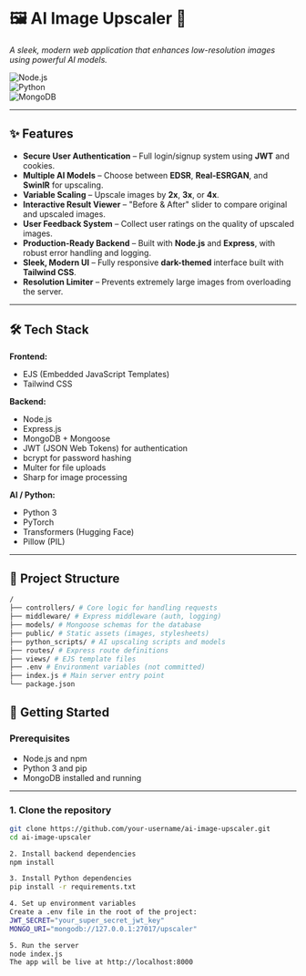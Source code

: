 # 🖼️ AI Image Upscaler 🚀  
*A sleek, modern web application that enhances low-resolution images using powerful AI models.*

![Node.js](https://img.shields.io/badge/Node.js-18.x-green.svg)  
![Python](https://img.shields.io/badge/Python-3.8+-blue.svg)  
![MongoDB](https://img.shields.io/badge/MongoDB-Atlas-brightgreen.svg)  

---

## ✨ Features  
- **Secure User Authentication** – Full login/signup system using **JWT** and cookies.  
- **Multiple AI Models** – Choose between **EDSR**, **Real-ESRGAN**, and **SwinIR** for upscaling.  
- **Variable Scaling** – Upscale images by **2x**, **3x**, or **4x**.  
- **Interactive Result Viewer** – "Before & After" slider to compare original and upscaled images.  
- **User Feedback System** – Collect user ratings on the quality of upscaled images.  
- **Production-Ready Backend** – Built with **Node.js** and **Express**, with robust error handling and logging.  
- **Sleek, Modern UI** – Fully responsive **dark-themed** interface built with **Tailwind CSS**.  
- **Resolution Limiter** – Prevents extremely large images from overloading the server.  

---

## 🛠️ Tech Stack  

**Frontend:**  
- EJS (Embedded JavaScript Templates)  
- Tailwind CSS  

**Backend:**  
- Node.js  
- Express.js  
- MongoDB + Mongoose  
- JWT (JSON Web Tokens) for authentication  
- bcrypt for password hashing  
- Multer for file uploads  
- Sharp for image processing  

**AI / Python:**  
- Python 3  
- PyTorch  
- Transformers (Hugging Face)  
- Pillow (PIL)  

---

## 📂 Project Structure  
```bash
/
├── controllers/ # Core logic for handling requests
├── middleware/ # Express middleware (auth, logging)
├── models/ # Mongoose schemas for the database
├── public/ # Static assets (images, stylesheets)
├── python_scripts/ # AI upscaling scripts and models
├── routes/ # Express route definitions
├── views/ # EJS template files
├── .env # Environment variables (not committed)
├── index.js # Main server entry point
└── package.json
```


## 🚀 Getting Started  

### **Prerequisites**  
- Node.js and npm  
- Python 3 and pip  
- MongoDB installed and running  

---

### **1. Clone the repository**  
```bash
git clone https://github.com/your-username/ai-image-upscaler.git
cd ai-image-upscaler

2. Install backend dependencies
npm install

3. Install Python dependencies
pip install -r requirements.txt

4. Set up environment variables
Create a .env file in the root of the project:
JWT_SECRET="your_super_secret_jwt_key"
MONGO_URI="mongodb://127.0.0.1:27017/upscaler"

5. Run the server
node index.js
The app will be live at http://localhost:8000
